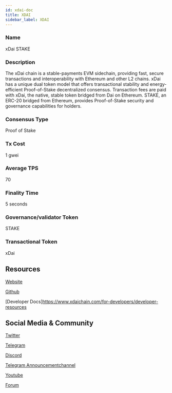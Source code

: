 ```yaml
---
id: xdai-doc
title: XDAI
sidebar_label: XDAI
---
```


### Name
xDai STAKE

### Description
The xDai chain is a stable-payments EVM sidechain, providing fast, secure transactions and interoperability with Ethereum and other L2 chains. xDai has a unique dual token model that offers transactional stability and energy-efficient Proof-of-Stake decentralized consensus. Transaction fees are paid with xDai, the native, stable token bridged from Dai on Ethereum. STAKE, an ERC-20 bridged from Ethereum, provides Proof-of-Stake security and governance capabilities for holders.

### Consensus Type
Proof of Stake

### Tx Cost
1 gwei

### Average TPS
70

### Finality Time
5 seconds 

### Governance/validator Token
STAKE

### Transactional Token
xDai 

## Resources
[Website](https://www.xdaichain.com/)

[Github](https://github.com/xdaichain)

[Developer Docs]https://www.xdaichain.com/for-developers/developer-resources


## Social Media & Community
[Twitter](https://twitter.com/xdaichain)

[Telegram](https://t.me/xdaistable)

[Discord](https://discord.gg/mPJ9zkq)

[Telegram Announcementchannel](https://t.me/xdai_official)

[Youtube](https://www.youtube.com/channel/UC93IarcktP0-dZzpI_vvO3g/videos)

[Forum](https://forum.poa.network/c/xdai-chain)

